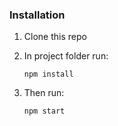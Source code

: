 ### Installation

1. Clone this repo
2. In project folder run:

   `npm install`

3. Then run:

   `npm start`
